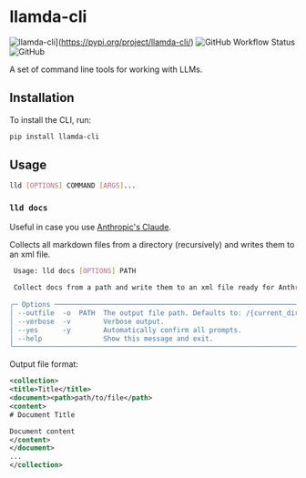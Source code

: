# llamda-cli

![llamda-cli](https://img.shields.io/pypi/v/llamda-cli?label=llamda-cli)](https://pypi.org/project/llamda-cli/)
![GitHub Workflow Status](https://img.shields.io/github/actions/workflow/status/llamda-ai/llamda-cli/release.yml?label=release)
![GitHub](https://img.shields.io/github/license/llamda-ai/llamda-cli)

A set of command line tools for working with LLMs.

## Installation

To install the CLI, run:

```bash
pip install llamda-cli
```

## Usage

```bash
lld [OPTIONS] COMMAND [ARGS]...
```

### `lld docs`

Useful in case you use [Anthropic's Claude](https://console.anthropic.com/).

Collects all markdown files from a directory (recursively) and writes them to an xml file.

```bash
 Usage: lld docs [OPTIONS] PATH                                                                
                                                                                               
 Collect docs from a path and write them to an xml file ready for Anthropic's Claude.          
                                                                                               
╭─ Options ───────────────────────────────────────────────────────────────────────────────────╮
│ --outfile  -o  PATH  The output file path. Defaults to: /{current_dir}/{source_dirname}.xml │
│ --verbose  -v        Verbose output.                                                        │
│ --yes      -y        Automatically confirm all prompts.                                     │
│ --help               Show this message and exit.                                            │
╰─────────────────────────────────────────────────────────────────────────────────────────────╯
```

Output file format:

```xml
<collection>
<title>Title</title>
<document><path>path/to/file</path>
<content>
# Document Title

Document content
</content>
</document>
...
</collection>
```
